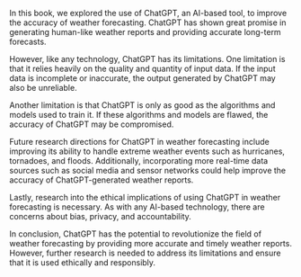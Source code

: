 
In this book, we explored the use of ChatGPT, an AI-based tool, to improve the accuracy of weather forecasting. ChatGPT has shown great promise in generating human-like weather reports and providing accurate long-term forecasts.

However, like any technology, ChatGPT has its limitations. One limitation is that it relies heavily on the quality and quantity of input data. If the input data is incomplete or inaccurate, the output generated by ChatGPT may also be unreliable.

Another limitation is that ChatGPT is only as good as the algorithms and models used to train it. If these algorithms and models are flawed, the accuracy of ChatGPT may be compromised.

Future research directions for ChatGPT in weather forecasting include improving its ability to handle extreme weather events such as hurricanes, tornadoes, and floods. Additionally, incorporating more real-time data sources such as social media and sensor networks could help improve the accuracy of ChatGPT-generated weather reports.

Lastly, research into the ethical implications of using ChatGPT in weather forecasting is necessary. As with any AI-based technology, there are concerns about bias, privacy, and accountability.

In conclusion, ChatGPT has the potential to revolutionize the field of weather forecasting by providing more accurate and timely weather reports. However, further research is needed to address its limitations and ensure that it is used ethically and responsibly.
